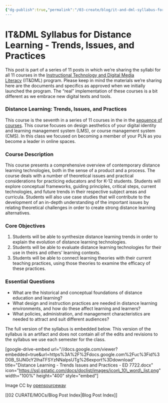 ```yaml
---
{"dg-publish":true,"permalink":"/03-create/blog/it-and-dml-syllabus-for-distance-learning-trends-issues-and-practices/","title":"IT&DML Syllabus for Distance Learning: Trends, Issues, and Practices","tags":["itdml"]}
---
```


# IT&DML Syllabus for Distance Learning - Trends, Issues, and Practices

This post is part of a series of 11 posts in which we’re sharing the syllabi for all 11 courses in the [Instructional Technology and Digital Media Literacy](http://www.newhaven.edu/4486/academic-programs/graduate-programs/instructional-technologies/) (IT&DML) program. Please keep in mind the materials we’re sharing here are the documents and specifics as approved when we initially launched the program. The “real” implementation of these courses is a bit different as we embrace new digital texts and tools.

### Distance Learning: Trends, Issues, and Practices

This course is the seventh in a series of 11 courses in the in the [sequence of courses](http://wiobyrne.com/course-sequence-for-the-instructional-technology-digital-media-literacy-program/). This course focuses on design aesthetics of your digital identity and learning management system (LMS), or course management system (CMS). In this class we focused on becoming a member of your PLN as you become a leader in online spaces.

### Course Description

This course presents a comprehensive overview of contemporary distance learning technologies, both in the sense of a product and a process. The course deals with a number of theoretical issues and practical considerations for practicing educators and for K-12 students. Students will explore conceptual frameworks, guiding principles, critical steps, current technologies, and future trends in their respective subject areas and curricula. Students will also use case studies that will contribute to the development of an in-depth understanding of the important issues by relating theoretical challenges in order to create strong distance learning alternatives.

### Core Objectives

1. Students will be able to synthesize distance learning trends in order to explain the evolution of distance learning technologies.
2. Students will be able to evaluate distance learning technologies for their use in theirs and others’ learning contexts.
3. Students will be able to connect learning theories with their current teaching practices, using those theories to examine the efficacy of these practices.

### Essential Questions

- What are the historical and conceptual foundations of distance education and learning?
- What design and instruction practices are needed in distance learning environments, and how do these affect learning and learners?
- What policies, administration, and management characteristics are needed to attract and suit different audiences?

The full version of the syllabus is embedded below. This version of the syllabus is an artifact and does not contain all of the edits and revisions to the syllabus we use each semester for the class.

\[google-drive-embed url="//docs.google.com/viewer?embedded=true&url=https%3A%2F%2Fdocs.google.com%2Fuc%3Fid%3D0B\_SIJN0cY2IhaTFSYzNNalpsUTg%26export%3Ddownload" title="Distance Learning - Trends Issues and Practices - ED 7722.docx" icon="https://ssl.gstatic.com/docs/doclist/images/icon\_10\_word\_list.png" width="100%" height="400" style="embed"\]

Image CC by [opensourceway](https://www.flickr.com/photos/opensourceway/5319988083/in/set-72157623343017387)

[[02 CURATE/MOCs/Blog Post Index\|Blog Post Index]]